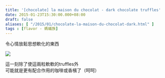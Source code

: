 ```yaml
---
title: '[chocolate] la maison du chocolat - dark chocolate truffles'
date: 2015-01-23T15:30:00.000+08:00
draft: false
aliases: [ "/2015/01/chocolate-la-maison-du-chocolat-dark.html" ]
tags : [flavor - 螞蟻族]
---
```


令心情放鬆思想軟化的東西  

![](/images/lamaisonchocolat.jpg)

這一刻除了使這兩粒軟軟的truffles外  
可能就是更有配合作用的咖啡或香檳了（呵呵）

